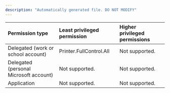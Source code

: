```yaml
---
description: "Automatically generated file. DO NOT MODIFY"
---
```


|Permission type|Least privileged permission|Higher privileged permissions|
|:---|:---|:---|
|Delegated (work or school account)|Printer.FullControl.All|Not supported.|
|Delegated (personal Microsoft account)|Not supported.|Not supported.|
|Application|Not supported.|Not supported.|

